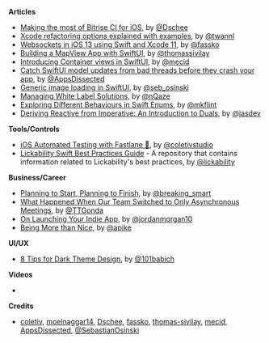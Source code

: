 **Articles**

* [Making the most of Bitrise CI for iOS](https://medium.com/@Dschee/making-the-most-of-bitrise-ci-for-ios-ff039c4214b1), by [@Dschee](https://twitter.com/Dschee)
* [Xcode refactoring options explained with examples](https://www.avanderlee.com/swift/xcode-refactoring), by [@twannl](https://twitter.com/twannl)
* [Websockets in iOS 13 using Swift and Xcode 11](https://kristaps.me/websockets-ios-13-swift/), by [@fassko](https://twitter.com/fassko)
* [Building a MapView App with SwiftUI](https://www.morningswiftui.com/blog/build-mapview-app-with-swiftui), by [@thomassivilay](https://twitter.com/thomassivilay)
* [Introducing Container views in SwiftUI](https://mecid.github.io/2019/07/31/introducing-container-views-in-swiftui/), by [@mecid](https://twitter.com/mecid)
* [Catch SwiftUI model updates from bad threads before they crash your app](https://www.appsdissected.com/swiftui-updates-main-thread-debug-crash/), by [@AppsDissected](https://twitter.com/AppsDissected)
* [Generic image loading in SwiftUI](https://osinski.dev/posts/swiftui-image-loading), by [@seb_osinski](https://twitter.com/seb_osinski)
* [Managing White Label Solutions](https://medium.com/flawless-app-stories/managing-white-label-solutions-8ed8ce9d7fa8), by [@nQaze](https://twitter.com/nQaze)
* [Exploring Different Behaviours in Swift Enums](https://daringsnowball.net/different-swift-enum-behaviours/), by [@mkflint](https://twitter.com/mkflint)
* [Deriving Reactive from Imperative: An Introduction to Duals](https://jasdev.me/duals), by [@jasdev](https://twitter.com/jasdev)

**Tools/Controls**

* [iOS Automated Testing with Fastlane 🚀](https://coletiv.com/blog/ios-automated-testing-fastlane/), by [@coletivstudio](https://twitter.com/coletivstudio)
* [Lickability Swift Best Practices Guide](https://github.com/Lickability/swift-best-practices) - A repository that contains information related to Lickability's best practices, by [@lickability](https://twitter.com/lickability)

**Business/Career**

* [Planning to Start, Planning to Finish](https://breakingsmart.substack.com/p/planning-to-start-planning-to-finish), by [@breaking_smart](https://twitter.com/breaking_smart)
* [What Happened When Our Team Switched to Only Asynchronous Meetings](https://open.buffer.com/asynchronous-meetings/), by [@TTGonda](https://twitter.com/TTGonda)
* [On Launching Your Indie App](https://www.swiftjectivec.com/on-launching-your-indie-app/), by [@jordanmorgan10](https://www.twitter.com/jordanmorgan10)
* [Being More than Nice](https://allenpike.com/2019/nice-vs-kind), by [@apike](http://www.twitter.com/apike/)

**UI/UX**

* [8 Tips for Dark Theme Design](https://uxplanet.org/8-tips-for-dark-theme-design-8dfc2f8f7ab6), by [@101babich](https://twitter.com/101babich)

**Videos**

*

**Credits**

* [coletiv](https://github.com/coletiv), [moelnaggar14](https://github.com/MoElnaggar14), [Dschee](https://github.com/Dschee), [fassko](https://github.com/fassko), [thomas-sivilay](https://github.com/thomas-sivilay), [mecid](https://github.com/mecid), [AppsDissected](https://github.com/AppsDissected), [@SebastianOsinski](https://github.com/SebastianOsinski)
